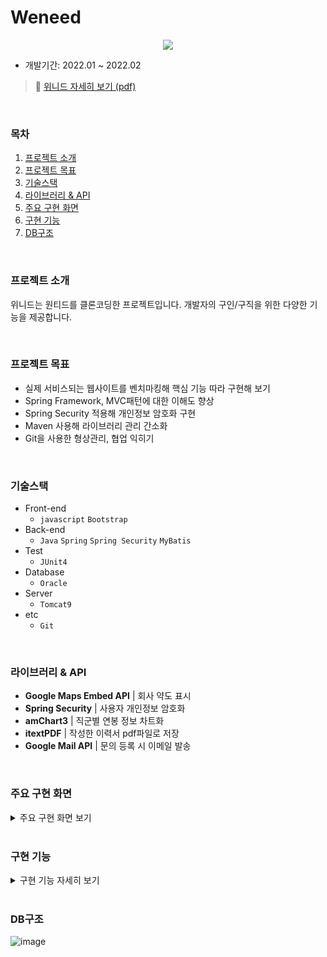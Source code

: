 # Weneed
<div align="center">
  <img src="https://github.com/yujeong1789/Weneed/assets/73736082/91b12c28-aae2-4a60-9324-6d017e2c65eb"/>
</div>

- 개발기간: 2022.01 ~ 2022.02
> 🔗 [위니드 자세히 보기 (pdf)](https://drive.google.com/file/d/1RWURNOGjn4aAlbdRMDdy6B5zpZb-6aWo/view)
<br>

### 목차
1. [프로젝트 소개](#프로젝트-소개)
2. [프로젝트 목표](#프로젝트-목표)
3. [기술스택](#기술스택)
4. [라이브러리 & API](#라이브러리--api)
5. [주요 구현 화면](#주요-구현-화면)  
6. [구현 기능](#구현-기능)  
7. [DB구조](#db)

<br>

### 프로젝트 소개
위니드는 원티드를 클론코딩한 프로젝트입니다. 개발자의 구인/구직을 위한 다양한 기능을 제공합니다.

<br>

### 프로젝트 목표
- 실제 서비스되는 웹사이트를 벤치마킹해 핵심 기능 따라 구현해 보기
- Spring Framework, MVC패턴에 대한 이해도 향상
- Spring Security 적용해 개인정보 암호화 구현
- Maven 사용해 라이브러리 관리 간소화
- Git을 사용한 형상관리, 협업 익히기

<br>

### 기술스택
- Front-end
  - `javascript` `Bootstrap` 
- Back-end
  - `Java` `Spring` `Spring Security` `MyBatis`
- Test
  - `JUnit4`
- Database
  - `Oracle`
- Server
  - `Tomcat9`
- etc
  - `Git`

<br>

### 라이브러리 & API
- **Google Maps Embed API** | 회사 약도 표시
- **Spring Security** | 사용자 개인정보 암호화
- **amChart3** | 직군별 연봉 정보 차트화
- **itextPDF** | 작성한 이력서 pdf파일로 저장
- **Google Mail API** | 문의 등록 시 이메일 발송

<br>

### 주요 구현 화면
<details>
<summary>주요 구현 화면 보기</summary>
<div markdown="1">
  
![image](https://user-images.githubusercontent.com/73736082/125482997-114e26d9-4515-4da1-95c0-fc2d79e0ed39.png)

![image](https://user-images.githubusercontent.com/73736082/126954420-ad1faa8e-1e24-4fe1-8141-315d9592efd0.png)

![image](https://user-images.githubusercontent.com/73736082/126954342-f263aa2e-53ad-43b1-857d-bfb6bd7d9a58.png)

![image](https://user-images.githubusercontent.com/73736082/126953379-0d60c071-e0b7-448b-a80b-bd564ba3f42b.png)

![image](https://user-images.githubusercontent.com/73736082/126953838-545ee2cb-0830-44b8-adc8-8a434627265f.png)

![image](https://user-images.githubusercontent.com/73736082/126954083-f62443f2-901b-410f-b493-49dad20d6896.png)

![image](https://user-images.githubusercontent.com/73736082/126954122-16d0eca3-4a54-4c8f-8446-333dbd9b7d7d.png)

![image](https://user-images.githubusercontent.com/73736082/126954195-32ee8f66-eb8b-4688-8fb4-53f4593f0ae6.png)
  
</div>  
</details>

<br>

### 구현 기능
<details>
<summary>구현 기능 자세히 보기</summary>
<div markdown="1">

### 비회원
  - 회원가입 (SMTP 이용한 이메일 인증 적용)
  - 탐색 카테고리를 통해 등록된 포지션을 직군, 직무, 지역, 경력별로 조회
  - 직군별 평균 연봉 그래프를 조회
  - 공지사항 조회
    
### 회원 (개인회원, 기업회원)
  1. 개인회원
      - 마이 페이지
        - 내가 지원한 포지션 및 제안받은 포지션의 현황을 조회할 수 있습니다.
        - 내가 좋아요를 누른 포지션의 목록을 확인 및 삭제할 수 있습니다.
        - 내가 구입한 강의 정보 및 적립된 포인트를 조회할 수 있습니다.
        - 이미 작성된 이력서를 업로드할 수 있습니다.
      - 탐색
        - 탐색 카테고리를 통해 등록된 포지션을 직군, 직무, 지역, 경력별로 조회할 수 있습니다.
      - 직군별 연봉
        - 직군별 평균 연봉 그래프를 조회할 수 있습니다.
      - 이력서
        - 포지션 지원에 필요한 이력서를 지정된 형식에 맞춰 작성, 수정, 삭제할 수 있습니다.
        - 이미 작성된 이력서를 업로드할 수 있습니다.
      - 매치업 (인재 풀 등록)
        - 내 프로필에 등록할 전문 분야, 학교 및 직장을 입력할 수 있습니다.
        - 매치업 등록에 필요한 이력서를 등록할 수 있습니다.
      - 프리랜서
        - 새 프로젝트를 등록할 수 있습니다.
        - 프리랜서 등록에 필요한 나의 정보를 작성할 수 있습니다.
        - 등록된 프로젝트를 조회해 지원할 수 있습니다.
      - 고객센터
    - 등록된 공지사항 및 이용안내를 조회할 수 있습니다.
    - 찾고자 하는 내용이 없을 시 문의를 작성할 수 있습니다.
  2. 기업회원
      - 지원자 조회
        - 우리 회사에 지원한 지원자의 프로필과 이력서를 조회할 수 있습니다.
      - 매치업 (인재 풀 이용)
        - 매치업 기능 이용에 필요한 상품을 구매할 수 있습니다.
        - 매치업에 등록된 인재를 조회할 수 있습니다.
        - 등록된 이력서를 간략히 조회하거나, 상세히 조회할 수 있습니다.
        - 마음에 드는 이력서는 찜하기 기능을 통해 찜 목록에 추가할 수 있습니다.
        - 면접 제안을 보낼 수 있습니다.
      - 포지션 (구인 정보)
        - 새 포지션을 임시 저장하거나 등록할 수 있습니다. (관리자 승인 필요)
      - 회사 정보
        - 회사 정보를 정해진 폼에 맞춰 작성하거나 수정할 수 있습니다.
      - 고객센터
        - 등록된 공지사항 및 이용안내를 조회할 수 있습니다. 
        - 찾고자 하는 내용이 없을 시 문의를 작성할 수 있습니다.
  
### 관리자
  1. 구직회원
        - 구직 회원 목록을 조회, 수정, 삭제할 수 있습니다.
        - 등록된 이력서를 조회할 수 있습니다.
  2. 기업회원
        - 등록된 기업 목록을 조회, 수정, 삭제할 수 있습니다.
  3. 프리랜서
        - 프리랜서 등록 요청을 승인할 수 있습니다.
        - 등록된 프리랜서의 목록을 수정, 삭제할 수 있습니다.
  4. 커리어 성장 (인터넷 강의)
        - 새 프로그램을 등록, 수정, 삭제할 수 있습니다.
        - 프로그램 결제 현황을 조회, 삭제할 수 있습니다.
  5. 직군별 연봉
        - 새 직군과 직무를 등록하거나 수정, 삭제할 수 있습니다.
        - 직군별 연봉 정보를 등록, 수정, 삭제할 수 있습니다
  6. 고객센터
        - 등록된 문의에 답변할 수 있습니다. 답변 내용은 메일로 발송됩니다.
        - 공지사항 및 이용정보를 등록, 수정, 삭제할 수 있습니다.
    
</div>  
</details>

<br>

### DB구조

![image](https://github.com/yujeong1789/Weneed/assets/73736082/951cbf48-74e9-4c58-a821-e9e139e899cf)


